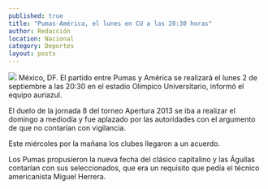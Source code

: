 ```yaml
---
published: true
title: "Pumas-América, el lunes en CU a las 20:30 horas"
author: Redacción
location: Nacional
category: Deportes
layout: posts
---
```


![](http://i.imgur.com/BXWiL5Wm.jpg)
México, DF. El partido entre Pumas y América se realizará el lunes 2 de septiembre a las 20:30 en el estadio Olímpico Universitario, informó el equipo auriazul.

El duelo de la jornada 8 del torneo Apertura 2013 se iba a realizar el domingo a mediodía y fue aplazado por las autoridades con el argumento de que no contarían con vigilancia.

Este miércoles por la mañana los clubes llegaron a un acuerdo.

Los Pumas propusieron la nueva fecha del clásico capitalino y las Águilas contarían con sus seleccionados, que era un requisito que pedía el técnico americanista Miguel Herrera.
